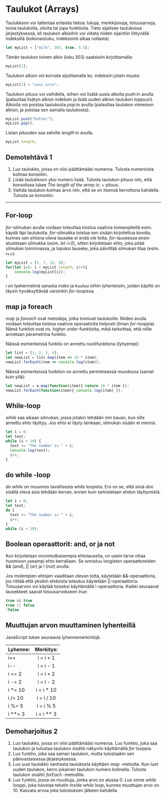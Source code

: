# Taulukot (Arrays)


Taulukkoon voi tallentaa erilaista tietoa: lukuja, merkkijonoja, totuusarvoja, toisia taulukoita, olioita tai jopa funktioita. Tieto sijaitsee taulukossa järjestyksessä, eli taulukon alkioihin voi viitata niiden sijaintiin liittyvällä indeksillä (kokonaisluku, indeksointi alkaa nollasta).

```js
let myList = ["milk", 303, true, 5.5];
```

Tämän taulukon toinen alkio (luku 303) saataisiin kirjoittamalla:

```js
myList[1];
```

Taulukon alkion voi korvata sijoittamalla ko. indeksiin jotain muuta:

```js
myList[1] = "uusi arvo";
```

Taulukon pituus voi vaihdella, siihen voi lisätä uusia alkoita *push*:in avulla (palauttaa lisätyn alkion indeksin ja lisää uuden alkion taulukon loppuun). Alkioita voi poistaa taulukosta *pop*:in avulla (palauttaa taulukon viimeisen alkion, ja poistaa sen samalla taulukosta).

```js
myList.push("butter");
myList.pop();
```

Listan pituuden saa selville *length*:in avulla.

```js
myList.length;
```

## Demotehtävä 1

1. Luo taulukko, jossa on viisi päättämääsi numeroa. Tulosta numeroista kolmas konsoliin.
2. Lisää taulukkoon yksi numero lisää. Tulosta taulukon pituus niin, että konsolissa lukee *The length of the array is:* + pituus.
3. Vaihda taulukon kolmas arvo niin, että se on itsensä kerrottuna kahdella. Tulosta se konsoliin.

---

## For-loop

*for*-silmukan avulla voidaan toteuttaa toistoa vaativia toimenpiteitä esim. käydä läpi taulukoita. *for*-silmukka toistaa sen sisään kirjoitettua koodia, kunnes sen ehtona oleva lauseke ei enää ole totta. *for*-lauseessa ensin alustetaan silmukka (esim. *let i=0*), sitten kirjoitetaan ehto, joka pitää silmukan toiminnassa, ja lopuksi lauseke, joka päivittää silmukan tilaa (esim. *i++*):

```js
let myList = [5, 7, 22, 9];
for(let i=0; i < myList.length; i++){
    console.log(myList[i]);
}
```

*i* on lyehennelmä sanasta *index* ja kuuluu niihin lyhenteisiin, joiden käyttö on täysin hyväksyttävää varsinkin *for*-loopissa.

## map ja foreach

*map* ja *foreach* ovat metodeja, jotka toimivat taulukoille. Niiden avulla voidaan toteuttaa toistoa vaativia operaatioita helposti (ilman *for*-looppia). Nämä funktiot ovat ns. *higher order*-funktioita, mikä tarkoittaa, että niille annetaan parametrina funktio.

Näissä esimerkeissä funktio on annettu nuolifunktiona (lyhyempi):

```js
let list = [1, 2, 3, 4];
let newList = list.map(item => 10 * item);
newList.forEach(item => console.log(item));
```

Näissä esimerkeissä funktion on annettu perinteisessä muodossa (samat kuin yllä):

```js
let newList = a.map(function(item){ return 10 * item });
newList.forEach(function(item){ console.log(item) });
```
## While-loop

*while* saa aikaan silmukan, jossa jotakin tehdään niin kauan, kun sille annettu ehto täyttyy. Jos ehto ei täyty lainkaan, silmukan sisään ei mennä.

````js
let i = 0;
let text;
while (i < 10) {
  text += "The number is " + i;
  console.log(text);
  i++;
}
````

## do while -loop
*do while* on muunnos tavallisesta *while* loopista. Ero on se, että siinä *do*n sisällä oleva asia tehdään kerran, ennen kuin tarkistetaan ehdon täyttymistä.

````js
let i = 0;
let text;
do {
  text += "The number is " + i;
  i++;
}
while (i < 10);
````


## Boolean operaattorit: and, or ja not

Kun kirjoitetaan monimutkaisempia ehtolauseita, on usein tarve ottaa huomioon useampi ehto kerrallaan. Se onnistuu loogisten operaattoreiden && (*and*), \|\| (*or*) ja ! (*not*) avulla.

Jos molempien ehtojen vaaditaan olevan totta, käytetään &&-operaattoria, jos riittää että yksikin ehdoista toteutuu käytetään \|\|-operaattoria. Totuusarvon voi käytää toiseksi käyttämällä !-operaattoria. Kaikki seuraavat lausekkeet saavat totuusarvokseen *true*:

```js
true && true
true || false
!false
```

## Muuttujan arvon muuttaminen lyhenteillä

JavaScript tukee seuraavia lyhennemerkintöjä:

| Lyhenne:    | Merkitys:  |
| ------------- |:-------------:|
| i++  | i = i + 1 |
| i--  | i = i - 1 |
| i += 2 | i = i + 2 |
| i -= 2 | i = i - 2 |
| i *= 10 | i = i * 10 |
| i /= 10 | i = i / 10 |
| i %= 5 | i = i % 5 |
| i **= 3 | i = i ** 3 |


## Demoharjoitus 2
1. Luo taulukko, jossa on viisi päättämääsi numeroa. Luo funktio, joka saa taulukon ja tulostaa taulukon sisältö näkyviin käyttämällä *for* looppia.
2. Luo funktio, joka saa saman taulukon, mutta tulostaakin sen päinvastaisessa järjestyksessä.
3. Luo uusi taulukko vanhasta taulukosta käyttäen *map* -metodia. Kun luot uuden taulukon, kerro jokainen taulukon numero kolmella. Tulosta taulukon sisältö *forEach* -metodilla.
4. Luo funktio, jossa on muuttuja, jonka arvo on alussa 0. Luo sinne *while* looppi, joka tulostaa tekstin *Inside while loop*, kunnes muuttujan arvo on 10. Kasvata arvoa joka tulostuksen jälkeen kahdella.

